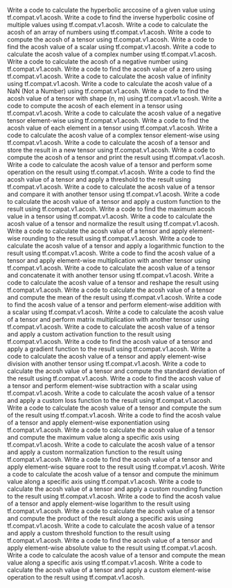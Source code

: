 Write a code to calculate the hyperbolic arccosine of a given value using tf.compat.v1.acosh.
Write a code to find the inverse hyperbolic cosine of multiple values using tf.compat.v1.acosh.
Write a code to calculate the acosh of an array of numbers using tf.compat.v1.acosh.
Write a code to compute the acosh of a tensor using tf.compat.v1.acosh.
Write a code to find the acosh value of a scalar using tf.compat.v1.acosh.
Write a code to calculate the acosh value of a complex number using tf.compat.v1.acosh.
Write a code to calculate the acosh of a negative number using tf.compat.v1.acosh.
Write a code to find the acosh value of a zero using tf.compat.v1.acosh.
Write a code to calculate the acosh value of infinity using tf.compat.v1.acosh.
Write a code to calculate the acosh value of a NaN (Not a Number) using tf.compat.v1.acosh.
Write a code to find the acosh value of a tensor with shape (n, m) using tf.compat.v1.acosh.
Write a code to compute the acosh of each element in a tensor using tf.compat.v1.acosh.
Write a code to calculate the acosh value of a negative tensor element-wise using tf.compat.v1.acosh.
Write a code to find the acosh value of each element in a tensor using tf.compat.v1.acosh.
Write a code to calculate the acosh value of a complex tensor element-wise using tf.compat.v1.acosh.
Write a code to calculate the acosh of a tensor and store the result in a new tensor using tf.compat.v1.acosh.
Write a code to compute the acosh of a tensor and print the result using tf.compat.v1.acosh.
Write a code to calculate the acosh value of a tensor and perform some operation on the result using tf.compat.v1.acosh.
Write a code to find the acosh value of a tensor and apply a threshold to the result using tf.compat.v1.acosh.
Write a code to calculate the acosh value of a tensor and compare it with another tensor using tf.compat.v1.acosh.
Write a code to calculate the acosh value of a tensor and apply a custom function to the result using tf.compat.v1.acosh.
Write a code to find the maximum acosh value in a tensor using tf.compat.v1.acosh.
Write a code to calculate the acosh value of a tensor and normalize the result using tf.compat.v1.acosh.
Write a code to calculate the acosh value of a tensor and apply element-wise rounding to the result using tf.compat.v1.acosh.
Write a code to calculate the acosh value of a tensor and apply a logarithmic function to the result using tf.compat.v1.acosh.
Write a code to find the acosh value of a tensor and apply element-wise multiplication with another tensor using tf.compat.v1.acosh.
Write a code to calculate the acosh value of a tensor and concatenate it with another tensor using tf.compat.v1.acosh.
Write a code to calculate the acosh value of a tensor and reshape the result using tf.compat.v1.acosh.
Write a code to calculate the acosh value of a tensor and compute the mean of the result using tf.compat.v1.acosh.
Write a code to find the acosh value of a tensor and perform element-wise addition with a scalar using tf.compat.v1.acosh.
Write a code to calculate the acosh value of a tensor and perform matrix multiplication with another tensor using tf.compat.v1.acosh.
Write a code to calculate the acosh value of a tensor and apply a custom activation function to the result using tf.compat.v1.acosh.
Write a code to find the acosh value of a tensor and apply a gradient function to the result using tf.compat.v1.acosh.
Write a code to calculate the acosh value of a tensor and apply element-wise division with another tensor using tf.compat.v1.acosh.
Write a code to calculate the acosh value of a tensor and compute the standard deviation of the result using tf.compat.v1.acosh.
Write a code to find the acosh value of a tensor and perform element-wise subtraction with a scalar using tf.compat.v1.acosh.
Write a code to calculate the acosh value of a tensor and apply a custom loss function to the result using tf.compat.v1.acosh.
Write a code to calculate the acosh value of a tensor and compute the sum of the result using tf.compat.v1.acosh.
Write a code to find the acosh value of a tensor and apply element-wise exponentiation using tf.compat.v1.acosh.
Write a code to calculate the acosh value of a tensor and compute the maximum value along a specific axis using tf.compat.v1.acosh.
Write a code to calculate the acosh value of a tensor and apply a custom normalization function to the result using tf.compat.v1.acosh.
Write a code to find the acosh value of a tensor and apply element-wise square root to the result using tf.compat.v1.acosh.
Write a code to calculate the acosh value of a tensor and compute the minimum value along a specific axis using tf.compat.v1.acosh.
Write a code to calculate the acosh value of a tensor and apply a custom rounding function to the result using tf.compat.v1.acosh.
Write a code to find the acosh value of a tensor and apply element-wise logarithm to the result using tf.compat.v1.acosh.
Write a code to calculate the acosh value of a tensor and compute the product of the result along a specific axis using tf.compat.v1.acosh.
Write a code to calculate the acosh value of a tensor and apply a custom threshold function to the result using tf.compat.v1.acosh.
Write a code to find the acosh value of a tensor and apply element-wise absolute value to the result using tf.compat.v1.acosh.
Write a code to calculate the acosh value of a tensor and compute the mean value along a specific axis using tf.compat.v1.acosh.
Write a code to calculate the acosh value of a tensor and apply a custom element-wise operation to the result using tf.compat.v1.acosh.